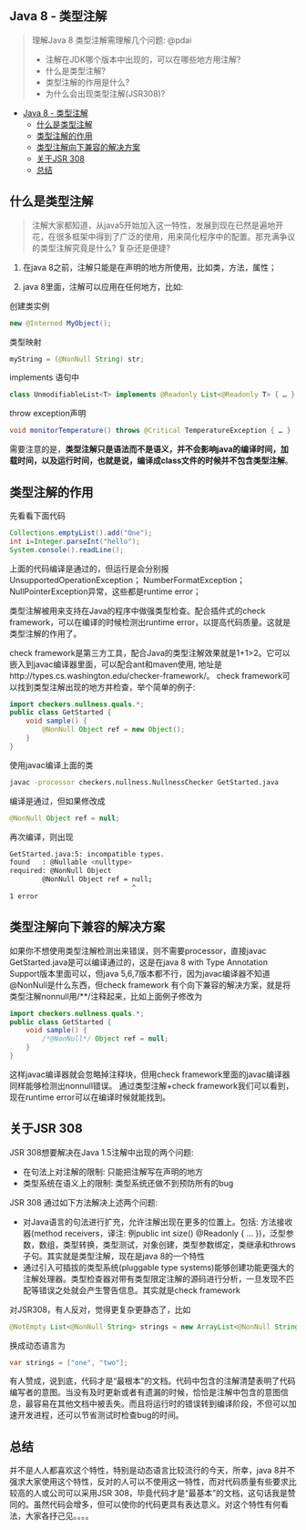 ## Java 8 - 类型注解

> 理解Java 8 类型注解需理解几个问题: @pdai
> 
> +   注解在JDK哪个版本中出现的，可以在哪些地方用注解?
> +   什么是类型注解?
> +   类型注解的作用是什么?
> +   为什么会出现类型注解(JSR308)?

+   [Java 8 - 类型注解](#java-8---%E7%B1%BB%E5%9E%8B%E6%B3%A8%E8%A7%A3)
    +   [什么是类型注解](#%E4%BB%80%E4%B9%88%E6%98%AF%E7%B1%BB%E5%9E%8B%E6%B3%A8%E8%A7%A3)
    +   [类型注解的作用](#%E7%B1%BB%E5%9E%8B%E6%B3%A8%E8%A7%A3%E7%9A%84%E4%BD%9C%E7%94%A8)
    +   [类型注解向下兼容的解决方案](#%E7%B1%BB%E5%9E%8B%E6%B3%A8%E8%A7%A3%E5%90%91%E4%B8%8B%E5%85%BC%E5%AE%B9%E7%9A%84%E8%A7%A3%E5%86%B3%E6%96%B9%E6%A1%88)
    +   [关于JSR 308](#%E5%85%B3%E4%BA%8Ejsr-308)
    +   [总结](#%E6%80%BB%E7%BB%93)

## 什么是类型注解

> 注解大家都知道，从java5开始加入这一特性，发展到现在已然是遍地开花，在很多框架中得到了广泛的使用，用来简化程序中的配置。那充满争议的类型注解究竟是什么? 复杂还是便捷?

1.  在java 8之前，注解只能是在声明的地方所使用，比如类，方法，属性；
    
2.  java 8里面，注解可以应用在任何地方，比如:
    

创建类实例

```java
new @Interned MyObject();
```

类型映射

```java
myString = (@NonNull String) str;
```

implements 语句中

```java
class UnmodifiableList<T> implements @Readonly List<@Readonly T> { … }
```

throw exception声明

```java
void monitorTemperature() throws @Critical TemperatureException { … }
```

需要注意的是，**类型注解只是语法而不是语义，并不会影响java的编译时间，加载时间，以及运行时间，也就是说，编译成class文件的时候并不包含类型注解**。

## 类型注解的作用

先看看下面代码

```java
Collections.emptyList().add("One");
int i=Integer.parseInt("hello");
System.console().readLine();
```

上面的代码编译是通过的，但运行是会分别报UnsupportedOperationException； NumberFormatException；NullPointerException异常，这些都是runtime error；

类型注解被用来支持在Java的程序中做强类型检查。配合插件式的check framework，可以在编译的时候检测出runtime error，以提高代码质量。这就是类型注解的作用了。

check framework是第三方工具，配合Java的类型注解效果就是1+1>2。它可以嵌入到javac编译器里面，可以配合ant和maven使用, 地址是http://types.cs.washington.edu/checker-framework/。 check framework可以找到类型注解出现的地方并检查，举个简单的例子:

```java
import checkers.nullness.quals.*;
public class GetStarted {
    void sample() {
        @NonNull Object ref = new Object();
    }
}
```

使用javac编译上面的类

```bash
javac -processor checkers.nullness.NullnessChecker GetStarted.java
```

编译是通过，但如果修改成

```java
@NonNull Object ref = null;
```

再次编译，则出现

```bash
GetStarted.java:5: incompatible types.
found   : @Nullable <nulltype>
required: @NonNull Object
        @NonNull Object ref = null;
                              ^
1 error
```

## 类型注解向下兼容的解决方案

如果你不想使用类型注解检测出来错误，则不需要processor，直接javac GetStarted.java是可以编译通过的，这是在java 8 with Type Annotation Support版本里面可以，但java 5,6,7版本都不行，因为javac编译器不知道@NonNull是什么东西，但check framework 有个向下兼容的解决方案，就是将类型注解nonnull用/\*\*/注释起来，比如上面例子修改为

```java
import checkers.nullness.quals.*;
public class GetStarted {
    void sample() {
        /*@NonNull*/ Object ref = null;
    }
}
```

这样javac编译器就会忽略掉注释块，但用check framework里面的javac编译器同样能够检测出nonnull错误。 通过类型注解+check framework我们可以看到，现在runtime error可以在编译时候就能找到。

## 关于JSR 308

JSR 308想要解决在Java 1.5注解中出现的两个问题:

+   在句法上对注解的限制: 只能把注解写在声明的地方
+   类型系统在语义上的限制: 类型系统还做不到预防所有的bug

JSR 308 通过如下方法解决上述两个问题:

+   对Java语言的句法进行扩充，允许注解出现在更多的位置上。包括: 方法接收器(method receivers，译注: 例public int size() @Readonly { … })，泛型参数，数组，类型转换，类型测试，对象创建，类型参数绑定，类继承和throws子句。其实就是类型注解，现在是java 8的一个特性
+   通过引入可插拔的类型系统(pluggable type systems)能够创建功能更强大的注解处理器。类型检查器对带有类型限定注解的源码进行分析，一旦发现不匹配等错误之处就会产生警告信息。其实就是check framework

对JSR308，有人反对，觉得更复杂更静态了，比如

```java
@NotEmpty List<@NonNull String> strings = new ArrayList<@NonNull String>()>
```

换成动态语言为

```java
var strings = ["one", "two"];
```

有人赞成，说到底，代码才是“最根本”的文档。代码中包含的注解清楚表明了代码编写者的意图。当没有及时更新或者有遗漏的时候，恰恰是注解中包含的意图信息，最容易在其他文档中被丢失。而且将运行时的错误转到编译阶段，不但可以加速开发进程，还可以节省测试时检查bug的时间。

## 总结

并不是人人都喜欢这个特性，特别是动态语言比较流行的今天，所幸，java 8并不强求大家使用这个特性，反对的人可以不使用这一特性，而对代码质量有些要求比较高的人或公司可以采用JSR 308，毕竟代码才是“最基本”的文档，这句话我是赞同的。虽然代码会增多，但可以使你的代码更具有表达意义。对这个特性有何看法，大家各抒己见。。。。